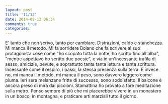 ```yaml
---
layout: post
title: '11/12'
date: 2014-08-12 06:34
comments: true
categories: 
---
```

E' tanto che non scrivo, tanto per cambiare. Distrazioni, caldo e stanchezza. Mi manca il metodo. Mi fa sorridere Bolano che fa scrivere al suo protagonista cose come "ho scopato tutta la notte, ho scritto fino all'alba", "mentre aspettavo ho scritto due poesie", e via in un'incessante trafila di sesso, amicizie, bevute, e soprattutto tanta tanta lettura e tanta scrittura. Incessante come il respiro, i passi, la stessa presenza sulla terra. E invece no, mi manca il metodo, mi manca il peso, sono davvero leggero come piuma.
Ieri sera melanzane fritte di successo, sono soddisfatto.
Il balcone è ancora preso di mira dai piccioni.
Stamattina ho provato a fare meditazione sulla metro. 
Penso sempre di più che mi piacerebbe vivere in un monastero in un bosco, in montagna, e praticare arti marziali tutto il giorno.